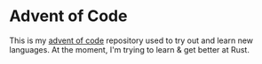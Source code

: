 # Advent of Code

This is my [advent of code](https://adventofcode.com) repository used to try out and learn new languages. At the moment, I'm trying to learn & get better at Rust.

